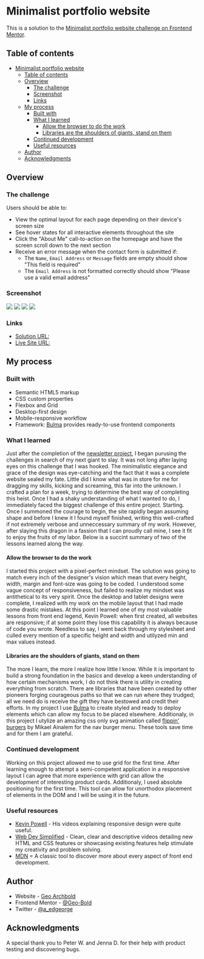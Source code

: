 # Minimalist portfolio website

This is a solution to the [Minimalist portfolio website challenge on Frontend Mentor](https://www.frontendmentor.io/challenges/minimalist-portfolio-website-LMy-ZRyiE). 

## Table of contents

- [Minimalist portfolio website](#minimalist-portfolio-website)
  - [Table of contents](#table-of-contents)
  - [Overview](#overview)
    - [The challenge](#the-challenge)
    - [Screenshot](#screenshot)
    - [Links](#links)
  - [My process](#my-process)
    - [Built with](#built-with)
    - [What I learned](#what-i-learned)
      - [Allow the browser to do the work](#allow-the-browser-to-do-the-work)
      - [Libraries are the shoulders of giants, stand on them](#libraries-are-the-shoulders-of-giants-stand-on-them)
    - [Continued development](#continued-development)
    - [Useful resources](#useful-resources)
  - [Author](#author)
  - [Acknowledgments](#acknowledgments)

## Overview

### The challenge

Users should be able to:

- View the optimal layout for each page depending on their device's screen size
- See hover states for all interactive elements throughout the site
- Click the "About Me" call-to-action on the homepage and have the screen scroll down to the next section
- Receive an error message when the contact form is submitted if:
  - The `Name`, `Email Address` or `Message` fields are empty should show "This field is required"
  - The `Email Address` is not formatted correctly should show "Please use a valid email address"

### Screenshot

![](../starter-code/images/screenshots/portfolio-screenshot.png)
![](../starter-code/images/screenshots/portfolio-screenshot-mobile.png)
![](../starter-code/images/screenshots/portfolio-screenshot-portfolio-mobile.png)
![](../starter-code/images/screenshots/portfolio-screenshot-contact-mobile.png)

### Links

-  [Solution URL:](https://www.frontendmentor.io/profile/Geo-Bold)
-  [Live Site URL:](https://geobold.dev/portfolio)

## My process

### Built with

- Semantic HTML5 markup
- CSS custom properties
- Flexbox and Grid
- Desktop-first design
- Mobile-responsive workflow
- Framework: [Bulma](https://styled-components.com/) provides ready-to-use frontend components

### What I learned

Just after the completion of the [newsletter project](https://geobold.dev/newsletter/index.html), I began purusing the challenges in search of my next giant to slay. It was not long after laying eyes on this challenge that I was hooked. The minimalistic elegance and grace of the design was eye-catching and the fact that it was a complete website sealed my fate. Little did I know what was in store for me for dragging my skills, kicking and screaming, this far into the unknown. I crafted a plan for a week, trying to determine the best way of completing this heist. Once I had a shaky understanding of what I wanted to do, I immediately faced the biggest challenge of this entire project. Starting. Once I summoned the courage to begin, the site rapidly began assuming shape and before I knew it I found myself finished, writing this well-crafted if not extremely verbose and unneccessary summary of my work. However, after slaying this dragon in a fassion that I can proudly call mine, I see it fit to enjoy the fruits of my labor. Below is a succint summary of two of the lessons learned along the way.

#### Allow the browser to do the work

I started this project with a pixel-perfect mindset. The solution was going to match every inch of the designer's vision which mean that every height, width, margin and font-size was going to be coded. I understood some vague concept of responsiveness, but failed to realize my mindset was antithetical to its very spirit. Once the desktop and tablet designs were complete, I realized with my work on the mobile layout that I had made some drastic mistakes. At this point I learned one of my most valuable lessons from front end legend, Kevin Powell: when first created, all websites are responsive; if at some point they lose this capability it is always because of code you wrote. Needless to say, I went back through my stylesheet and culled every mention of a specific height and width and utilyzed min and max values instead.

#### Libraries are the shoulders of giants, stand on them

The more I learn, the more I realize how little I know. While it is important to build a strong foundation in the basics and develop a keen understanding of how certain mechanisms work, I do not think there is utility in creating everything from scratch. There are libraries that have been created by other pioneers forging courageous paths so that we can run where they trudged; all we need do is receive the gift they have bestowed and credit their efforts. In my project I use [Bulma](https://styled-components.com/) to create styled and ready to deploy elements which can allow my focus to be placed elsewhere. Additionaly, in this project I utylize an amazing css only svg animation called [flippin' burgers](https://codepen.io/ainalem/pen/LJYRxz) by Mikael Ainalem for the nav burger menu. These tools save time and for them I am grateful.

### Continued development

Working on this project allowed me to use grid for the first time. After learning enough to attempt a semi-competent application in a responsive layout I can agree that more experience with grid can allow the development of interesting product cards. Additionaly, I used absolute positioning for the first time. This tool can allow for unorthodox placement of elements in the DOM and I will be using it in the future.

### Useful resources

- [Kevin Powell](https://www.kevinpowell.co/) - His videos explaining responsive design were quite useful.
- [Web Dev Simplified](https://www.youtube.com/@WebDevSimplified/featured) - Clean, clear and descriptive videos detailing new HTML and CSS features or showcasing existing features help stimulate my creativity and problem solving.
- [MDN](https://developer.mozilla.org/en-US/) = A classic tool to discover more about every aspect of front end development.


## Author

- Website - [Geo Archbold](https://geobold.dev)
- Frontend Mentor - [@Geo-Bold](https://www.frontendmentor.io/profile/Geo-Bold)
- Twitter - [@a_edgeorge](https://x.com/a_edgeorge)

## Acknowledgments

A special thank you to Peter W. and Jenna D. for their help with product testing and discovering bugs.
